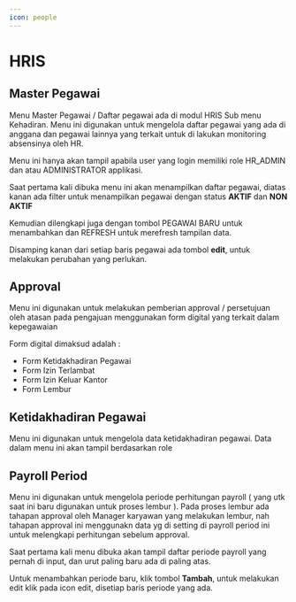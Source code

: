 ```yaml
---
icon: people
---
```


# HRIS

## Master Pegawai

Menu Master Pegawai / Daftar pegawai ada di modul HRIS Sub menu Kehadiran. Menu ini digunakan untuk mengelola daftar pegawai yang ada di anggana dan pegawai lainnya yang terkait untuk di lakukan monitoring absensinya oleh HR.&#x20;

Menu ini hanya akan tampil apabila user yang login memiliki role HR\_ADMIN dan atau ADMINISTRATOR applikasi.

Saat pertama kali dibuka menu ini akan menampilkan daftar pegawai, diatas kanan ada filter untuk menampilkan pegawai dengan status **AKTIF** dan **NON AKTIF**

Kemudian dilengkapi juga dengan tombol PEGAWAI BARU untuk menambahkan dan REFRESH untuk merefresh tampilan data.

Disamping kanan dari setiap baris pegawai ada tombol **edit**, untuk melakukan perubahan yang perlukan.&#x20;



## Approval

Menu ini digunakan untuk melakukan pemberian approval / persetujuan oleh atasan pada pengajuan menggunakan form digital yang terkait dalam kepegawaian

Form digital dimaksud adalah :&#x20;

* Form Ketidakhadiran Pegawai
* Form Izin Terlambat
* Form Izin Keluar Kantor
* Form Lembur



## Ketidakhadiran Pegawai

Menu ini digunakan untuk mengelola data ketidakhadiran pegawai. Data dalam menu ini akan tampil berdasarkan role



## Payroll Period

Menu ini digunakan untuk mengelola periode perhitungan payroll ( yang utk saat ini baru digunakan untuk proses lembur ). Pada proses lembur ada tahapan approval oleh Manager karyawan yang melakukan lembur, nah tahapan approval ini menggunakn data yg di setting di payroll period ini untuk melengkapi perhitungan sebelum approval.

Saat pertama kali menu dibuka akan tampil daftar periode payroll yang pernah di input, dan urut paling baru ada di paling atas.

Untuk menambahkan periode baru, klik tombol **Tambah**, untuk melakukan edit klik pada icon edit, disetiap baris periode yang ada.&#x20;





